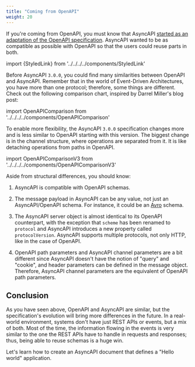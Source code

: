 ```yaml
---
title: "Coming from OpenAPI"
weight: 20
---
```


If you're coming from OpenAPI, you must know that AsyncAPI [started as an adaptation of the OpenAPI specification](https://medium.com/asyncapi/whats-new-on-asyncapi-lots-2d9019a1869d). AsyncAPI wanted to be as compatible as possible with OpenAPI so that the users could reuse parts in both.

import {StyledLink} from '../../../../components/StyledLink'

Before AsyncAPI `3.0.0`, you could find many similarities between OpenAPI and AsyncAPI. Remember that in the world of Event-Driven Architectures, you have more than one protocol; therefore, some things are different. Check out the following comparison chart, inspired by <StyledLink href="https://www.openapis.org/blog/2016/10/03/tdc-structural-improvements-explaining-the-3-0-spec-part-2">Darrel Miller's blog post</StyledLink>:


import OpenAPIComparison from '../../../../components/OpenAPIComparison'

<OpenAPIComparison className="my-8" />

To enable more flexibility, the AsyncAPI `3.0.0` specification changes more and is less similar to OpenAPI starting with this version. The biggest change is in the channel structure, where operations are separated from it. It is like detaching operations from paths in OpenAPI. 

import OpenAPIComparisonV3 from '../../../../components/OpenAPIComparisonV3'

<OpenAPIComparisonV3 className="my-8" />

Aside from structural differences, you should know:

1. AsyncAPI is compatible with OpenAPI schemas.
1. The message payload in AsyncAPI can be any value, not just an AsyncAPI/OpenAPI schema. For instance, it could be an [Avro](https://avro.apache.org/) schema.

1. The <StyledLink href="https://www.asyncapi.com/docs/reference/specification/v3.0.0#server-object">AsyncAPI server object</StyledLink> is almost identical to its OpenAPI counterpart, with the exception that `scheme` has been renamed to `protocol` and AsyncAPI introduces a new property called `protocolVersion`. AsyncAPI supports multiple protocols, not only HTTP, like in the case of OpenAPI.

1. OpenAPI path parameters and <StyledLink href="https://www.asyncapi.com/docs/reference/specification/v3.0.0#parameter-object">AsyncAPI channel parameters</StyledLink> are a bit different since AsyncAPI doesn't have the notion of "query" and "cookie", and header parameters can be defined in the <StyledLink href="https://www.asyncapi.com/docs/reference/specification/v3.0.0#message-object">message object</StyledLink>. Therefore, AsyncAPI channel parameters are the equivalent of OpenAPI path parameters.



## Conclusion

As you have seen above, OpenAPI and AsyncAPI are similar, but the specification's evolution will bring more differences in the future. In a real-world environment, systems don't have just REST APIs or events, but a mix of both. Most of the time, the information flowing in the events is very similar to the one the REST APIs have to handle in requests and responses; thus, being able to reuse schemas is a huge win.

Let's learn how to create an AsyncAPI document that defines a "Hello world" application.
